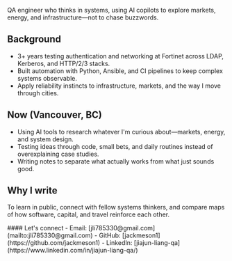<p class="lead">QA engineer who thinks in systems, using AI copilots to explore markets, energy, and infrastructure—not to chase buzzwords.</p>

## Background

- 3+ years testing authentication and networking at Fortinet across LDAP, Kerberos, and HTTP/2/3 stacks.
- Built automation with Python, Ansible, and CI pipelines to keep complex systems observable.
- Apply reliability instincts to infrastructure, markets, and the way I move through cities.

## Now (Vancouver, BC)

- Using AI tools to research whatever I'm curious about—markets, energy, and system design.
- Testing ideas through code, small bets, and daily routines instead of overexplaining case studies.
- Writing notes to separate what actually works from what just sounds good.

## Why I write

To learn in public, connect with fellow systems thinkers, and compare maps of how software, capital, and travel reinforce each other.

<div class="notice notice--primary" markdown="1">
#### Let's connect
- Email: [jli785330@gmail.com](mailto:jli785330@gmail.com)
- GitHub: [jackmeson1](https://github.com/jackmeson1)
- LinkedIn: [jiajun-liang-qa](https://www.linkedin.com/in/jiajun-liang-qa/)
</div>
